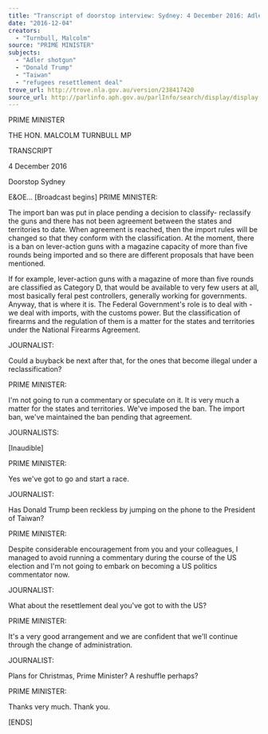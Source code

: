 ```yaml
---
title: "Transcript of doorstop interview: Sydney: 4 December 2016: Adler shotgun; Donald Trump; Taiwan; refugees resettlement deal"
date: "2016-12-04"
creators:
  - "Turnbull, Malcolm"
source: "PRIME MINISTER"
subjects:
  - "Adler shotgun"
  - "Donald Trump"
  - "Taiwan"
  - "refugees resettlement deal"
trove_url: http://trove.nla.gov.au/version/238417420
source_url: http://parlinfo.aph.gov.au/parlInfo/search/display/display.w3p;query=Id%3A%22media/pressrel/4978139%22
---
```


 

 

 

 PRIME MINISTER 

 THE HON. MALCOLM TURNBULL MP    

  TRANSCRIPT    

 4 December 2016  

  Doorstop  Sydney  

 E&OE…  [Broadcast begins]  PRIME MINISTER: 

 The import ban was put in place pending a decision to classify- reclassify the guns and there has not  been agreement between the states and territories to date. When agreement is reached, then the  import rules will be changed so that they conform with the classification. At the moment, there is a ban  on lever-action guns with a magazine capacity of more than five rounds being imported and so there are  different proposals that have been mentioned.  

 If for example, lever-action guns with a magazine of more than five rounds are classified as Category D,  that would be available to very few users at all, most basically feral pest controllers, generally working  for governments. Anyway, that is where it is. The Federal Government's role is to deal with - we deal  with imports, with the customs power. But the classification of firearms and the regulation of them is a  matter for the states and territories under the National Firearms Agreement. 

 JOURNALIST: 

 Could a buyback be next after that, for the ones that become illegal under a reclassification? 

 PRIME MINISTER: 

 I'm not going to run a commentary or speculate on it. It is very much a matter for the states and  territories. We've imposed the ban. The import ban, we've maintained the ban pending that agreement. 

 JOURNALISTS: 

 [Inaudible] 

 PRIME MINISTER: 

 Yes we've got to go and start a race. 

 JOURNALIST: 

 Has Donald Trump been reckless by jumping on the phone to the President of Taiwan? 

 PRIME MINISTER: 

 Despite considerable encouragement from you and your colleagues, I managed to avoid running a  commentary during the course of the US election and I'm not going to embark on becoming a US politics  commentator now. 

 JOURNALIST: 

 What about the resettlement deal you've got to with the US? 

 PRIME MINISTER: 

 It's a very good arrangement and we are confident that we'll continue through the change of  administration. 

 JOURNALIST: 

 Plans for Christmas, Prime Minister? A reshuffle perhaps? 

 PRIME MINISTER: 

 Thanks very much. Thank you. 

 [ENDS] 

 


